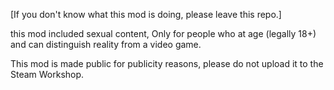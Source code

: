[If you don't know what this mod is doing, please leave this repo.]

this mod included sexual content, Only for people who at age (legally 18+) and can distinguish reality from a video game.

This mod is made public for publicity reasons, please do not upload it to the Steam Workshop.
